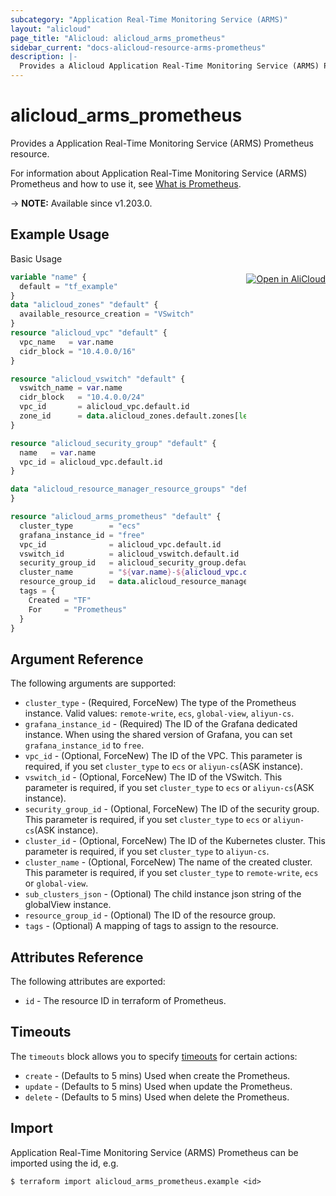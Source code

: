 ```yaml
---
subcategory: "Application Real-Time Monitoring Service (ARMS)"
layout: "alicloud"
page_title: "Alicloud: alicloud_arms_prometheus"
sidebar_current: "docs-alicloud-resource-arms-prometheus"
description: |-
  Provides a Alicloud Application Real-Time Monitoring Service (ARMS) Prometheus resource.
---
```


# alicloud_arms_prometheus

Provides a Application Real-Time Monitoring Service (ARMS) Prometheus resource.

For information about Application Real-Time Monitoring Service (ARMS) Prometheus and how to use it, see [What is Prometheus](https://www.alibabacloud.com/help/en/arms/developer-reference/api-arms-2019-08-08-createprometheusinstance).

-> **NOTE:** Available since v1.203.0.

## Example Usage
<div class="oics-button" style="float: right;margin: 0 0 -40px 0;">
  <a href="https://api.aliyun.com/api-tools/terraform?resource=alicloud_arms_prometheus&exampleId=f90394b8-4001-7d31-cdc1-d416071987650c982df5&activeTab=example&spm=docs.r.arms_prometheus.0.f90394b840" target="_blank">
    <img alt="Open in AliCloud" src="https://img.alicdn.com/imgextra/i1/O1CN01hjjqXv1uYUlY56FyX_!!6000000006049-55-tps-254-36.svg" style="max-height: 44px; margin: 32px auto; max-width: 100%;">
  </a>
</div>

Basic Usage

```terraform
variable "name" {
  default = "tf_example"
}
data "alicloud_zones" "default" {
  available_resource_creation = "VSwitch"
}
resource "alicloud_vpc" "default" {
  vpc_name   = var.name
  cidr_block = "10.4.0.0/16"
}

resource "alicloud_vswitch" "default" {
  vswitch_name = var.name
  cidr_block   = "10.4.0.0/24"
  vpc_id       = alicloud_vpc.default.id
  zone_id      = data.alicloud_zones.default.zones[length(data.alicloud_zones.default.zones) - 1].id
}

resource "alicloud_security_group" "default" {
  name   = var.name
  vpc_id = alicloud_vpc.default.id
}

data "alicloud_resource_manager_resource_groups" "default" {
}

resource "alicloud_arms_prometheus" "default" {
  cluster_type        = "ecs"
  grafana_instance_id = "free"
  vpc_id              = alicloud_vpc.default.id
  vswitch_id          = alicloud_vswitch.default.id
  security_group_id   = alicloud_security_group.default.id
  cluster_name        = "${var.name}-${alicloud_vpc.default.id}"
  resource_group_id   = data.alicloud_resource_manager_resource_groups.default.groups.0.id
  tags = {
    Created = "TF"
    For     = "Prometheus"
  }
}
```

## Argument Reference

The following arguments are supported:

* `cluster_type` - (Required, ForceNew) The type of the Prometheus instance. Valid values: `remote-write`, `ecs`, `global-view`, `aliyun-cs`.
* `grafana_instance_id` - (Required) The ID of the Grafana dedicated instance. When using the shared version of Grafana, you can set `grafana_instance_id` to `free`.
* `vpc_id` - (Optional, ForceNew) The ID of the VPC. This parameter is required, if you set `cluster_type` to `ecs` or `aliyun-cs`(ASK instance).
* `vswitch_id` - (Optional, ForceNew) The ID of the VSwitch. This parameter is required, if you set `cluster_type` to `ecs` or `aliyun-cs`(ASK instance).
* `security_group_id` - (Optional, ForceNew) The ID of the security group. This parameter is required, if you set `cluster_type` to `ecs` or `aliyun-cs`(ASK instance).
* `cluster_id` - (Optional, ForceNew) The ID of the Kubernetes cluster. This parameter is required, if you set `cluster_type` to `aliyun-cs`.
* `cluster_name` - (Optional, ForceNew) The name of the created cluster. This parameter is required, if you set `cluster_type` to `remote-write`, `ecs` or `global-view`.
* `sub_clusters_json` - (Optional) The child instance json string of the globalView instance.
* `resource_group_id` - (Optional) The ID of the resource group.
* `tags` - (Optional) A mapping of tags to assign to the resource.

## Attributes Reference

The following attributes are exported:

* `id` - The resource ID in terraform of Prometheus.

## Timeouts

The `timeouts` block allows you to specify [timeouts](https://www.terraform.io/docs/configuration-0-11/resources.html#timeouts) for certain actions:

* `create` - (Defaults to 5 mins) Used when create the Prometheus.
* `update` - (Defaults to 5 mins) Used when update the Prometheus.
* `delete` - (Defaults to 5 mins) Used when delete the Prometheus.

## Import

Application Real-Time Monitoring Service (ARMS) Prometheus can be imported using the id, e.g.

```shell
$ terraform import alicloud_arms_prometheus.example <id>
```

